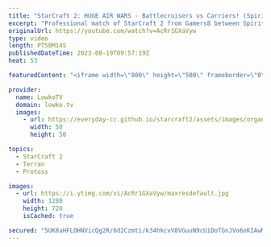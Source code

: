 ```yaml
---
title: "StarCraft 2: HUGE AIR WARS - Battlecruisers vs Carriers! (Spirit vs Creator)"
excerpt: "Professional match of StarCraft 2 from Gamers8 between Spirit (Terran) and Creator (Protoss). This match feels like it skips almost straight to the late game, as both players want to focus their armies on the biggest and baddest units of them all: Battlecruisers, Vikings and Ghosts for Terran and Tempest,"
originalUrl: https://youtube.com/watch?v=AcRr1GXaVyw
type: video
length: PT50M14S
publishedDateTime: 2023-08-19T09:57:19Z
heat: 53

featuredContent: "<iframe width=\"800\" height=\"500\" frameborder=\"0\" src=\"https://www.youtube.com/embed/AcRr1GXaVyw\" allow=\"accelerometer; autoplay; encrypted-media; gyroscope; picture-in-picture\" allowfullscreen></iframe>"

provider:
  name: LowkoTV
  domain: lowko.tv
  images:
    - url: https://everyday-cc.github.io/starcraft2/assets/images/organizations/lowko.tv-50x50.jpg
      width: 50
      height: 50

topics:
  - StarCraft 2
  - Terran
  - Protoss

images:
  - url: https://i.ytimg.com/vi/AcRr1GXaVyw/maxresdefault.jpg
    width: 1280
    height: 720
    isCached: true

secured: "5UK8aHFLOHNVicQg2R/6d2Czmti/k34hkcvV8VGuuN9cUiDoTGnJVo6oKIAwMweqPWjd/DAm8EWSzXmBPQm/di9+QLH5U/XGZMjl3UmpI0eA4fY7vwaPgl6rZHsQlwZP1cPXoTtX0LAzPNAUmDII8njV4tq+lPCSeQEyPYuu7OZDqUy89Ji9AQ5sUlgzdRRSW2rsNGEtFWrxw4kukQXZOsKNvbtmzseRNo9CeKDMihAE50ico7t+nn6hFLtDqrYIPuPihyDtZVgTU6SfIroO8Rf3kLay5DaoFhm4YRp+Atqu3JMjGUKxlJgyR+UJgUxZYYcvfAZe6PwkOhN8gDZ1CQfYRkugy0Wzh/0cB+dSvc2GFWGiyDfsBVLjxD1xGR5BqWiUmBhchnqk7mk7NrUu74sW++X+Hvbp/6laCN8mBrg=;9VNNndewgqSScWTqlS6MeA=="
---
```


